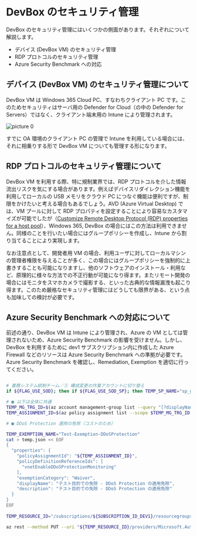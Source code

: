 # DevBox のセキュリティ管理

DevBox のセキュリティ管理にはいくつかの側面があります。それぞれについて解説します。

- デバイス (DevBox VM) のセキュリティ管理
- RDP プロトコルのセキュリティ管理
- Azure Security Benchmark への対応

## デバイス (DevBox VM) のセキュリティ管理について

DevBox VM は Windows 365 Cloud PC、すなわちクライアント PC です。このためセキュリティはサーバ用の Defender for Cloud（の中の Defender for Servers）ではなく、クライアント端末用の Intune により管理されます。

![picture 0](./images/d53d28f5a1feac71ac33bcac6cd3d4acfd30f6c0c20639f936e4c3b956b71518.png)  

すでに OA 環境のクライアント PC の管理で Intune を利用している場合には、それに相乗りする形で DevBox VM についても管理する形になります。

## RDP プロトコルのセキュリティ管理について

DevBox VM を利用する際、特に規制業界では、RDP プロトコルを介した情報流出リスクを気にする場合があります。例えばデバイスリダイレクション機能を利用してローカルの USB メモリをクラウド PC につなぐ機能は便利ですが、制限をかけたいと考える場合もあるでしょう。AVD (Azure Virtual Desktop) では、VM プールに対して RDP プロパティを設定することにより容易なカスタマイズが可能でしたが（[Customize Remote Desktop Protocol (RDP) properties for a host pool](https://learn.microsoft.com/en-us/azure/virtual-desktop/customize-rdp-properties)）、Windows 365, DevBox の場合にはこの方法は利用できません。同様のことを行いたい場合にはグループポリシーを作成し、Intune から割り当てることにより実現します。

なお注意点として、開発者用 VM の場合、利用ユーザに対してローカルマシンの管理者権限を与えることが多く、この場合にはグループポリシーを強制的に上書きすることも可能になりますし、他のソフトウェアのインストール・利用など、原理的に様々な方法での不正行動が可能になり得ます。またリモート開発の場合にはモニタをスマホカメラで撮影する、といった古典的な情報漏洩も起こり得ます。このため厳格なセキュリティ管理にはどうしても限界がある、という点も加味しての検討が必要です。

## Azure Security Benchmark への対応について

前述の通り、DevBox VM は Intune により管理され、Azure の VM としては管理されないため、Azure Security Benchmark の影響を受けません。しかし、DevBox を利用するために dev1 サブスクリプション内に作成した Azure Firewall などのリソースは Azure Security Benchmark への準拠が必要です。Azure Security Benchmark を確認し、Remediation, Exemption を適切に行ってください。

```bash

# 業務システム統制チーム／③ 構成変更の作業アカウントに切り替え
if ${FLAG_USE_SOD}; then if ${FLAG_USE_SOD_SP}; then TEMP_SP_NAME="sp_gov_change"; az login --service-principal --username ${SP_APP_IDS[${TEMP_SP_NAME}]} --password '${SP_PWDS[${TEMP_SP_NAME}]}' --tenant ${PRIMARY_DOMAIN_NAME} --allow-no-subscriptions; else az account clear; az login -u "user_gov_change@${PRIMARY_DOMAIN_NAME}" -p "${ADMIN_PASSWORD}"; fi; fi

# ■ 以下は全体に共通
TEMP_MG_TRG_ID=$(az account management-group list --query "[?displayName=='Tenant Root Group'].id" -o tsv)
TEMP_ASSIGNMENT_ID=$(az policy assignment list --scope $TEMP_MG_TRG_ID --query "[? displayName == 'Azure Security Benchmark'].id" -o tsv)

# ■ DDoS Protection 適用の免除（コストのため）

TEMP_EXEMPTION_NAME="Test-Exemption-DDoSProtection"
cat > temp.json << EOF
{
  "properties": {
    "policyAssignmentId": "${TEMP_ASSIGNMENT_ID}",
    "policyDefinitionReferenceIds": [
      "vnetEnableDDoSProtectionMonitoring"
    ],
    "exemptionCategory": "Waiver",
    "displayName": "テスト目的での免除 - DDoS Protection の適用免除",
    "description": "テスト目的での免除 - DDoS Protection の適用免除"
  }
}
EOF
 
TEMP_RESOURCE_ID="/subscriptions/${SUBSCRIPTION_ID_DEV1}/resourcegroups/rg-devhub-${LOCATION_PREFIXS[0]}/providers/microsoft.network/virtualnetworks/vnet-devhub-${LOCATION_PREFIXS[0]}"

az rest --method PUT --uri "${TEMP_RESOURCE_ID}/providers/Microsoft.Authorization/policyExemptions/${TEMP_EXEMPTION_NAME}?api-version=2022-07-01-preview" --body @temp.json

```
